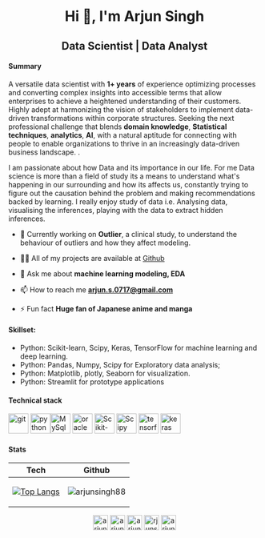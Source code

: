 <h1 align="center">Hi 👋, I'm Arjun Singh</h1>
<h2 align="center">Data Scientist | Data Analyst </h2>

#### Summary
A versatile data scientist with **1+ years** of experience optimizing processes and converting complex insights into accessible terms that allow enterprises to achieve a heightened understanding of their customers. Highly adept at harmonizing the vision of stakeholders to implement data-driven transformations within corporate structures. Seeking the next professional challenge that blends **domain knowledge**, **Statistical techniques**, **analytics**, **AI**, with a natural aptitude for connecting with people to enable organizations to thrive in an increasingly data-driven business landscape.
.

I am passionate about how Data and its importance in our life. For me Data science is more than a field of study its a means to understand what's happening in our surrounding and how its affects us, constantly trying to figure out the causation behind the problem and making recommendations backed by learning. I really enjoy study of data i.e. Analysing data, visualising the inferences, playing with the data to extract hidden inferences.

- 🔭 Currently working on **Outlier**, a clinical study, to understand the behaviour of outliers and how they affect modeling.
<!---- 🌱 I’m currently learning **Object detection, sequence modeling** --->
- 👨‍💻 All of my projects are available at [Github](https://github.com/arjunsingh88?tab=repositories)

- 💬 Ask me about **machine learning modeling, EDA**

- 📫 How to reach me **arjun.s.0717@gmail.com**

- ⚡ Fun fact **Huge fan of Japanese anime and manga**

#### Skillset:
* Python: Scikit-learn, Scipy, Keras, TensorFlow for machine learning and deep learning.
* Python: Pandas, Numpy, Scipy for Exploratory data analysis; 
* Python: Matplotlib, plotly, Seaborn for visualization.
* Python: Streamlit for prototype applications

#### Technical stack
<p align="left"><img src="https://www.vectorlogo.zone/logos/git-scm/git-scm-icon.svg" alt="git" width="40" height="40"/> <img                                                                                                                             src="https://www.vectorlogo.zone/logos/python/python-icon.svg" alt="python" width="40" height="40"/><img
src="https://www.vectorlogo.zone/logos/mysql/mysql-official.svg" alt="MySql" width="40" height="40"/> <img
src="https://www.vectorlogo.zone/logos/oracle/oracle-icon.svg" alt="oracle" width="40" height="40"/> <img
src="https://upload.wikimedia.org/wikipedia/commons/0/05/Scikit_learn_logo_small.svg" alt="Scikit-learn" width="40" height="40"/> <img 
src="https://raw.githubusercontent.com/valohai/ml-logos/5127528b5baadb77a6ea4b999a47b4e86bf0f98b/scipy.svg" alt="Scipy" width="40" height="40"/> <img
src="https://www.vectorlogo.zone/logos/tensorflow/tensorflow-icon.svg" alt="tensorflow" width="40" height="40"/> <img 
src="https://upload.wikimedia.org/wikipedia/commons/a/ae/Keras_logo.svg" alt="keras" width="40" height="40"/> </p>


#### Stats
|Tech|Github|
|:---:|:---:|
|[![Top Langs](https://github-readme-stats.vercel.app/api/top-langs/?username=arjunsingh88&hide=javascript,html,css&langs_count=8&layout=compact)](https://github.com/arjunsingh88/github-readme-stats)| <p><img align="center" src="https://github-readme-stats.vercel.app/api?username=arjunsingh88" alt="arjunsingh88" /></p>|

<!--- src="https://github-readme-stats.vercel.app/api?username=arjunsingh88#&bg_color=30,e96443,904e95&title_color=fff&text_color=fff --->


<p align="center">
<a href="https://github.com/arjunsingh88" target="blank"><img align="center" src="https://www.vectorlogo.zone/logos/github/github-icon.svg" alt="arjunsingh88" height="30" width="30" /></a>
<a href="https://linkedin.com/in/arjunsinghk" target="blank"><img align="center" src="https://www.vectorlogo.zone/logos/linkedin/linkedin-icon.svg" alt="arjunsinghk" height="30" width="30" /></a>
<a href="https://kaggle.com/arjunsingh88" target="blank"><img align="center" src="https://www.vectorlogo.zone/logos/kaggle/kaggle-icon.svg" alt="arjunsingh88" height="30" width="30" /></a>
<a href="https://fb.com/rjunsingh88" target="blank"><img align="center" src="https://www.vectorlogo.zone/logos/facebook/facebook-official.svg" alt="rjunsingh88" height="30" width="30" /></a>
<a href="https://instagram.com/arjunsingh_7979" target="blank"><img align="center" src="https://www.vectorlogo.zone/logos/instagram/instagram-icon.svg" alt="arjunsingh_7979" height="30" width="30" /></a>
</p>
